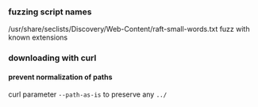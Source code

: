 ### fuzzing script names
/usr/share/seclists/Discovery/Web-Content/raft-small-words.txt
fuzz with known extensions
### downloading with curl 
#### prevent normalization of paths
curl parameter `--path-as-is` to preserve any `../`

